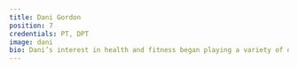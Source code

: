 ```yaml
---
title: Dani Gordon
position: 7
credentials: PT, DPT
image: dani
bio: Dani’s interest in health and fitness began playing a variety of different sports while she was growing up. She has always been passionate about helping others and interested in how the human body moves. She enjoys how physical therapy allows her to get to know what is most important to her patients to best assist them in maximizing their quality of life by improving their ability to do what they love most. In her free time, she enjoys staying active by lifting weights, skating, and hiking, as well as going to concerts, watching sports, and trying new foods.
---
```

